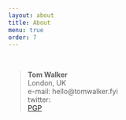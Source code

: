 ```yaml
---
layout: about
title: About
menu: true
order: 7
---
```

<br>
<blockquote>
<div dir="ltr"><strong>Tom Walker</strong></div>
<div dir="ltr" style="text-align: left;">London, UK</div>
<div dir="ltr" style="text-align: left;">e-mail: hello@tomwalker.fyi</div>
<div dir="ltr" style="text-align: left;">twitter: <a href="https://twitter.com/thomwithoutanh"thomwithoutanh> </div>
<div dir="ltr" style="text-align: left;">PGP <a href="https://keybase.io/thomwithoutanh"8415 559B E021 814D></a></blockquote>
